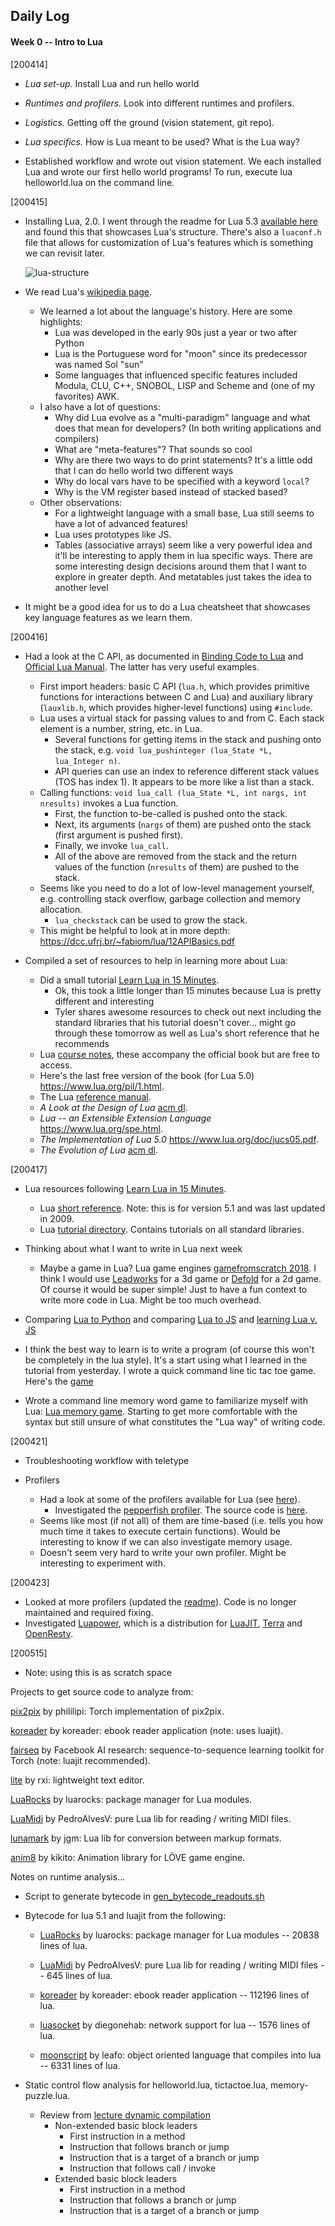 ## Daily Log

#### Week 0 -- Intro to Lua

[200414]

- *Lua set-up.* Install Lua and run hello world
- *Runtimes and profilers.* Look into different runtimes and profilers.
- *Logistics.* Getting off the ground (vision statement, git repo).
- *Lua specifics.* How is Lua meant to be used? What is the Lua way?

- Established workflow and wrote out vision statement. We each installed Lua and wrote our first hello world programs! To run, execute lua helloworld.lua on the command line.

[200415]

- Installing Lua, 2.0. I went through the readme for Lua 5.3 [available here](http://lua-users.org/wiki/LuaDistributions) and found this that showcases Lua's structure. There's also a `luaconf.h` file that allows for customization of Lua's features which is something we can revisit later.

	![lua-structure](lua-structure.png)

- We read Lua's [wikipedia page](https://en.wikipedia.org/wiki/Lua_(programming_language)).
	- We learned a lot about the language's history. Here are some highlights:
		- Lua was developed in the early 90s just a year or two after Python
		- Lua is the Portuguese word for "moon" since its predecessor was named Sol "sun"
		- Some languages that influenced specific features included Modula, CLU, C++, SNOBOL, LISP and Scheme and (one of my favorites) AWK.
	- I also have a lot of questions:
		- Why did Lua evolve as a "multi-paradigm" language and what does that mean for developers? (In both writing applications and compilers)
		- What are "meta-features"? That sounds so cool
		- Why are there two ways to do print statements? It's a little odd that I can do hello world two different ways
		- Why do local vars have to be specified with a keyword `local`?
		- Why is the VM register based instead of stacked based?
	- Other observations:
		- For a lightweight language with a small base, Lua still seems to have a lot of advanced features!
		- Lua uses prototypes like JS.
		- Tables (associative arrays) seem like a very powerful idea and it'll be interesting to apply them in lua specific ways. There are some interesting design decisions around them that I want to explore in greater depth. And metatables just takes the idea to another level

- It might be a good idea for us to do a Lua cheatsheet that showcases key language features as we learn them.


[200416]

- Had a look at the C API, as documented in [Binding Code to Lua](http://lua-users.org/wiki/BindingCodeToLua) and [Official Lua Manual](https://www.lua.org/manual/5.1/manual.html#3). The latter has very useful examples.
    - First import headers: basic C API (`lua.h`, which provides primitive functions for interactions between C and Lua) and auxiliary library (`lauxlib.h`, which provides higher-level functions) using `#include`.
    - Lua uses a virtual stack for passing values to and from C. Each stack element is a number, string, etc. in Lua.
		- Several functions for getting items in the stack and pushing onto the stack, e.g. `void lua_pushinteger (lua_State *L, lua_Integer n)`.
		- API queries can use an index to reference different stack values (TOS has index 1). It appears to be more like a list than a stack.
    - Calling functions: `void lua_call (lua_State *L, int nargs, int nresults)` invokes a Lua function.
		- First, the function to-be-called is pushed onto the stack.
		- Next, its arguments (`nargs` of them) are pushed onto the stack (first argument is pushed first).
		- Finally, we invoke `lua_call`.
		- All of the above are removed from the stack and the return values of the function (`nresults` of them) are pushed to the stack.
    - Seems like you need to do a lot of low-level management yourself, e.g. controlling stack overflow, garbage collection and memory allocation.
		- `lua_checkstack` can be used to grow the stack.
	- This might be helpful to look at in more depth: https://dcc.ufrj.br/~fabiom/lua/12APIBasics.pdf


- Compiled a set of resources to help in learning more about Lua:
	- Did a small tutorial [Learn Lua in 15 Minutes](http://tylerneylon.com/a/learn-lua/).
		- Ok, this took a little longer than 15 minutes because Lua is pretty different and interesting
		- Tyler shares awesome resources to check out next including the standard libraries that his tutorial doesn't cover... might go through these tomorrow as well as Lua's short reference that he recommends
	- Lua [course notes](https://dcc.ufrj.br/~fabiom/lua/), these accompany the official book but are free to access.
	- Here's the last free version of the book (for Lua 5.0) https://www.lua.org/pil/1.html.
	- The Lua [reference manual](https://www.lua.org/manual/5.3/).
	- *A Look at the Design of Lua* [acm dl](https://dl.acm.org/doi/abs/10.1145/3186277).
	- *Lua -- an Extensible Extension Language* https://www.lua.org/spe.html.
	- *The Implementation of Lua 5.0* https://www.lua.org/doc/jucs05.pdf.
	- *The Evolution of Lua* [acm dl](https://dl.acm.org/doi/abs/10.1145/1238844.1238846).

[200417]

- Lua resources following [Learn Lua in 15 Minutes](http://tylerneylon.com/a/learn-lua/).
	- Lua [short reference](http://lua-users.org/files/wiki_insecure/users/thomasl/luarefv51.pdf). Note: this is for version 5.1 and was last updated in 2009.
	- Lua [tutorial directory](http://lua-users.org/wiki/TutorialDirectory). Contains tutorials on all standard libraries.

- Thinking about what I want to write in Lua next week
	- Maybe a game in Lua? Lua game engines [gamefromscratch 2018](https://www.gamefromscratch.com/post/2018/09/06/Lua-Game-Engines.aspx). I think I would use [Leadworks](https://www.leadwerks.com/programming) for a 3d game or [Defold](https://defold.com/showcase/) for a 2d game. Of course it would be super simple! Just to have a fun context to write more code in Lua. Might be too much overhead.

- Comparing [Lua to Python](http://lua-users.org/wiki/LuaVersusPython) and comparing [Lua to JS](https://www.mediawiki.org/wiki/User:Sumanah/Lua_vs_Javascript) and [learning Lua v. JS](http://phrogz.net/lua/LearningLua_FromJS.html)

- I think the best way to learn is to write a program (of course this won't be completely in the lua style). It's a start using what I learned in the tutorial from yesterday. I wrote a quick command line tic tac toe game. Here's the [game](week0/tictactoe.lua)

- Wrote a command line memory word game to familiarize myself with Lua: [Lua memory game](week0/memory_puzzle.lua). Starting to get more comfortable with the syntax but still unsure of what constitutes the "Lua way" of writing code.

[200421]

- Troubleshooting workflow with teletype

- Profilers
	- Had a look at some of the profilers available for Lua (see [here](week1/lua-runtimes-and-profilers.md)).
		- Investigated the [pepperfish profiler](http://lua-users.org/wiki/PepperfishProfiler). The source code is [here](week1/pepperfish_profiler.lua).
	- Seems like most (if not all) of them are time-based (i.e. tells you how much time it takes to execute certain functions). Would be interesting to know if we can also investigate memory usage.
	- Doesn't seem very hard to write your own profiler. Might be interesting to experiment with.

[200423]

- Looked at more profilers (updated the [readme](readme.md)). Code is no longer maintained and required fixing.
- Investigated [Luapower](https://luapower.com), which is a distribution for [LuaJIT](https://luajit.org/install.html), [Terra](http://terralang.org/) and [OpenResty](https://openresty.org/en/).

[200515]

- Note: using this is as scratch space

Projects to get source code to analyze from:

[pix2pix](https://github.com/phillipi/pix2pix) by phililipi: Torch implementation of pix2pix.

[koreader](https://github.com/koreader/koreader) by koreader: ebook reader application (note: uses luajit).

[fairseq](https://github.com/facebookresearch/fairseq) by Facebook AI research: sequence-to-sequence learning toolkit for Torch (note: luajit recommended).

[lite](https://github.com/rxi/lite) by rxi: lightweight text editor.

[LuaRocks](https://github.com/luarocks/luarocks) by luarocks: package manager for Lua modules.

[LuaMidi](https://github.com/PedroAlvesV/LuaMidi) by PedroAlvesV: pure Lua lib for reading / writing MIDI files.

[lunamark](https://github.com/jgm/lunamark) by jgm: Lua lib for conversion between markup formats.

[anim8](https://github.com/kikito/anim8) by kikito: Animation library for LÖVE game engine.

Notes on runtime analysis...

- Script to generate bytecode in [gen_bytecode_readouts.sh](bytecode/gen_bytecode_readouts.sh)

- Bytecode for lua 5.1 and luajit from the following:

	- [LuaRocks](https://github.com/luarocks/luarocks) by luarocks: package manager for Lua modules -- 20838 lines of lua.

	- [LuaMidi](https://github.com/PedroAlvesV/LuaMidi) by PedroAlvesV: pure Lua lib for reading / writing MIDI files -- 645 lines of lua.

	- [koreader](https://github.com/koreader/koreader) by koreader: ebook reader application -- 112196 lines of lua.

	- [luasocket](https://github.com/diegonehab/luasocket) by diegonehab: network support for lua -- 1576 lines of lua.

	- [moonscript](https://github.com/leafo/moonscript) by leafo: object oriented language that compiles into lua -- 6331 lines of lua.


- Static control flow analysis for helloworld.lua, tictactoe.lua, memory-puzzle.lua.

	- Review from [lecture dynamic compilation](https://sites.cs.ucsb.edu/~ckrintz/classes/s20/cs263/lectures/dyncomp.pdf)
		- Non-extended basic block leaders
			- First instruction in a method
			- Instruction that follows branch or jump
			- Instruction that is a target of a branch or jump
			- Instruction that follows call / invoke
		- Extended basic block leaders
			- First instruction in a method
			- Instruction that follows a branch or jump
			- Instruction that is a target of a branch or jump
